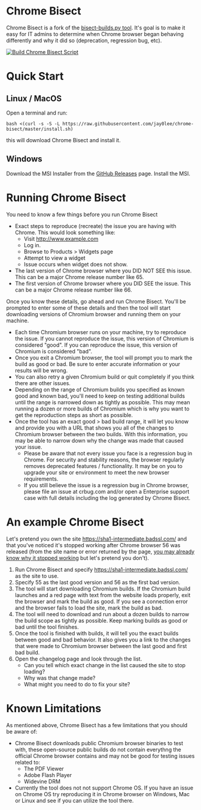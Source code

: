 # Chrome Bisect
Chrome Bisect is a fork of the [bisect-builds.py tool](https://www.chromium.org/developers/bisect-builds-py). It's goal is to make it easy for IT admins to determine when Chrome browser began behaving differently and why it did so (deprecation, regression bug, etc).

[![Build Chrome Bisect Script](https://github.com/jay0lee/chrome-bisect/actions/workflows/main.yml/badge.svg)](https://github.com/jay0lee/chrome-bisect/actions/workflows/main.yml)

# Quick Start
## Linux / MacOS
Open a terminal and run:
```
bash <(curl -s -S -L https://raw.githubusercontent.com/jay0lee/chrome-bisect/master/install.sh)
```
this will download Chrome Bisect and install it.
## Windows
Download the MSI Installer from the [GitHub Releases](https://github.com/jay0lee/chrome-bisect/releases) page. Install the MSI.

# Running Chrome Bisect
You need to know a few things before you run Chrome Bisect
* Exact steps to reproduce (recreate) the issue you are having with Chrome. This would look something like:
  * Visit http://www.example.com
  * Log in.
  * Browse to Products > Widgets page
  * Attempt to view a widget
  * Issue occurs when widget does not show.
* The last version of Chrome browser where you DID NOT SEE this issue. This can be a major Chrome release number like 65.
* The first version of Chrome browser where you DID SEE the issue. This can be a major Chrome release number like 66.

Once you know these details, go ahead and run Chrome Bisect. You'll be prompted to enter some of these details and then the tool will start downloading versions of Chromium browser and running them on your machine.
* Each time Chromium browser runs on your machine, try to reproduce the issue. If you cannot reproduce the issue, this version of Chromium is considered "good". If you can reproduce the issue, this version of Chromium is considered "bad".
* Once you exit a Chromium browser, the tool will prompt you to mark the build as good or bad. Be sure to enter accurate information or your results will be wrong.
* You can also retry a given Chromium build or quit completely if you think there are other issues.
* Depending on the range of Chromium builds you specified as known good and known bad, you'll need to keep on testing additional builds until the range is narrowed down as tightly as possible. This may mean running a dozen or more builds of Chromium which is why you want to get the reproduction steps as short as possible.
* Once the tool has an exact good > bad build range, it will let you know and provide you with a URL that shows you all of the changes to Chromium browser between the two builds. With this information, you may be able to narrow down why the change was made that caused your issue.
  * Please be aware that not every issue you face is a regression bug in Chrome. For security and stability reasons, the browser regularly removes deprecated features / functionality. It may be on you to upgrade your site or environment to meet the new browser requirements.
  * If you still believe the issue is a regression bug in Chrome browser, please file an issue at crbug.com and/or open a Enterprise support case with full details including the log generated by Chrome Bisect.
  
 # An example Chrome Bisect
 Let's pretend you own the site https://sha1-intermediate.badssl.com/ and that you've noticed it's stopped working after Chrome browser 56 was released (from the site name or error returned by the page, [you may already know why it stopped working](https://security.googleblog.com/2016/11/sha-1-certificates-in-chrome.html) but let's pretend you don't).
  1. Run Chrome Bisect and specify https://sha1-intermediate.badssl.com/ as the site to use.
  1. Specify 55 as the last good version and 56 as the first bad version.
  1. The tool will start downloading Chromium builds. If the Chromium build launches and a red page with text from the website loads properly, exit the browser and mark the build as good. If you see a connection error and the browser fails to load the site, mark the build as bad.
  1. The tool will need to download and run about a dozen builds to narrow the build scope as tightly as possible. Keep marking builds as good or bad until the tool finishes.
  1. Once the tool is finished with builds, it will tell you the exact builds between good and bad behavior. It also gives you a link to the changes that were made to Chromium browser between the last good and first bad build.
  1. Open the changelog page and look through the list.
      * Can you tell which exact change in the list caused the site to stop loading?
      * Why was that change made?
      * What might you need to do to fix your site?

# Known Limitations
As mentioned above, Chrome Bisect has a few limitations that you should be aware of:
* Chrome Bisect downloads public Chromium browser binaries to test with, these open-source public builds do not contain everythng the official Chrome browser contains and may not be good for testing issues related to:
     * The PDF Viewer
     * Adobe Flash Player
     * Widevine DRM
* Currently the tool does not not support Chrome OS. If you have an issue on Chrome OS try reproducing it in Chrome browser on Windows, Mac or Linux and see if you can utilize the tool there.
